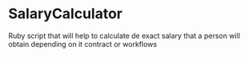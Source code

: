 # SalaryCalculator
Ruby script that will help to calculate de exact salary that a person will obtain depending on it contract or workflows
